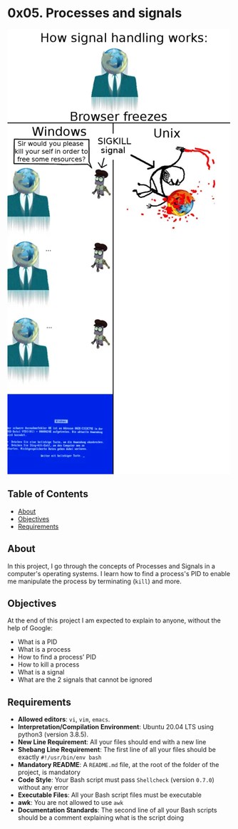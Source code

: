 # 0x05. Processes and signals

<a href="https://github.com/Huclark/memes"><img src="https://github.com/Huclark/memes/blob/main/processes_and_signals-meme.png?raw=true"></a>

## Table of Contents
- [About](#about)
- [Objectives](#objectives)
- [Requirements](#requirements)

## About
In this project, I go through the concepts of Processes and Signals in a computer's operating systems. I learn how to find a process's PID to enable me manipulate the process by terminating (`kill`) and more.

## Objectives
At the end of this project I am expected to explain to anyone, without the help of Google:
- What is a PID
- What is a process
- How to find a process’ PID
- How to kill a process
- What is a signal
- What are the 2 signals that cannot be ignored

## Requirements
- **Allowed editors**: `vi`, `vim`, `emacs`.
- **Interpretation/Compilation Environment**: Ubuntu 20.04 LTS using python3 (version 3.8.5).
- **New Line Requirement**: All your files should end with a new line
- **Shebang Line Requirement**: The first line of all your files should be exactly `#!/usr/bin/env bash`
- **Mandatory README**: A `README.md` file, at the root of the folder of the project, is mandatory
- **Code Style**: Your Bash script must pass `Shellcheck` (version `0.7.0`) without any error
- **Executable Files**: All your Bash script files must be executable
- **awk**: You are not allowed to use `awk`
- **Documentation Standards**: The second line of all your Bash scripts should be a comment explaining what is the script doing
